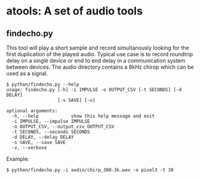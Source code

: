 # atools: A set of audio tools

## findecho.py

This tool will play a short sample and record simultanously looking for the first duplication of the played audio.
Typical use case is to record roundtrip delay on a single device or end to end delay in a communication system between devices.
The audio directory contains a 8kHz chirop which can be used as a signal.

```
$ python/findecho.py --help
usage: findecho.py [-h] -i IMPULSE -o OUTPUT_CSV [-t SECONDS] [-d DELAY]
                   [-s SAVE] [-v]

optional arguments:
  -h, --help            show this help message and exit
  -i IMPULSE, --impulse IMPULSE
  -o OUTPUT_CSV, --output_csv OUTPUT_CSV
  -t SECONDS, --seconds SECONDS
  -d DELAY, --delay DELAY
  -s SAVE, --save SAVE
  -v, --verbose
```


Example:

```
$ python/findecho.py -i audio/chirp_300-3k.wav -o pixel3 -t 30
```
